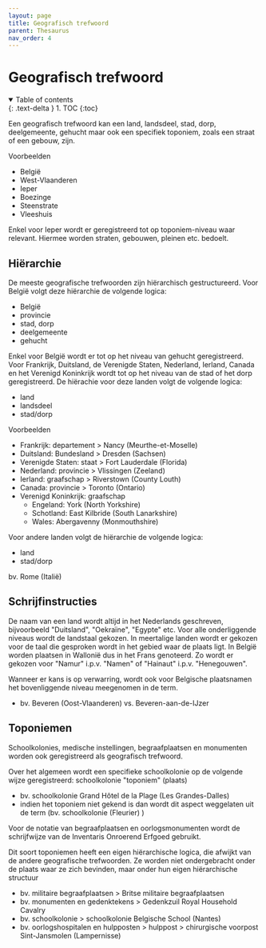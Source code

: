 ```yaml
---
layout: page
title: Geografisch trefwoord
parent: Thesaurus
nav_order: 4
---
```


# Geografisch trefwoord

<details open markdown="block">
  <summary>
    Table of contents
  </summary>
  {: .text-delta }
1. TOC
{:toc}
</details>

Een geografisch trefwoord kan een land, landsdeel, stad, dorp, deelgemeente, gehucht maar ook een specifiek toponiem, zoals een straat of een gebouw, zijn. 

Voorbeelden 
  -	België
  -	West-Vlaanderen
  -	Ieper
  -	Boezinge
  -	Steenstrate
  -	Vleeshuis

Enkel voor Ieper wordt er geregistreerd tot op toponiem-niveau waar relevant. Hiermee worden straten, gebouwen, pleinen etc. bedoelt.

## **Hiërarchie**

De meeste geografische trefwoorden zijn hiërarchisch gestructureerd. Voor België volgt deze hiërarchie de volgende logica: 
  -	België
  -	provincie
  -	stad, dorp
  -	deelgemeente
  -	gehucht

Enkel voor België wordt er tot op het niveau van gehucht geregistreerd. Voor Frankrijk, Duitsland, de Verenigde Staten, Nederland, Ierland, Canada en het Verenigd Koninkrijk wordt tot op het niveau van de stad of het dorp geregistreerd. De hiërachie voor deze landen volgt de volgende logica: 
  -	land
  -	landsdeel
  -	stad/dorp

Voorbeelden
  -	Frankrijk: departement > Nancy (Meurthe-et-Moselle)
  -	Duitsland: Bundesland > Dresden (Sachsen)
  -	Verenigde Staten: staat > Fort Lauderdale (Florida)
  -	Nederland: provincie > Vlissingen (Zeeland)
  -	Ierland: graafschap > Riverstown (County Louth)
  -	Canada: provincie > Toronto (Ontario)
  -	Verenigd Koninkrijk: graafschap
  	- Engeland: York (North Yorkshire)
    - Schotland: East Kilbride (South Lanarkshire)
    - Wales: Abergavenny (Monmouthshire)
   
Voor andere landen volgt de hiërarchie de volgende logica: 
  -	land
  -	stad/dorp

bv. Rome (Italië)

## **Schrijfinstructies**

De naam van een land wordt altijd in het Nederlands geschreven, bijvoorbeeld "Duitsland", "Oekraïne", "Egypte" etc. Voor alle onderliggende niveaus wordt de landstaal gekozen. In meertalige landen wordt er gekozen voor de taal die gesproken wordt in het gebied waar de plaats ligt. In België worden plaatsen in Wallonië dus in het Frans genoteerd. Zo wordt er gekozen voor "Namur" i.p.v. "Namen" of "Hainaut" i.p.v. "Henegouwen".

Wanneer er kans is op verwarring, wordt ook voor Belgische plaatsnamen het bovenliggende niveau meegenomen in de term. 
  -	bv. Beveren (Oost-Vlaanderen) vs. Beveren-aan-de-IJzer

## **Toponiemen**

Schoolkolonies, medische instellingen, begraafplaatsen en monumenten worden ook geregistreerd als geografisch trefwoord.

Over het algemeen wordt een specifieke schoolkolonie op de volgende wijze geregistreerd: schoolkolonie "toponiem" (plaats)
  -	bv. schoolkolonie Grand Hôtel de la Plage (Les Grandes-Dalles)
  -	indien het toponiem niet gekend is dan wordt dit aspect weggelaten uit de term (bv. schoolkolonie (Fleurier) )

Voor de notatie van begraafplaatsen en oorlogsmonumenten wordt de schrijfwijze van de Inventaris Onroerend Erfgoed gebruikt.

Dit soort toponiemen heeft een eigen hiërarchische logica, die afwijkt van de andere geografische trefwoorden. Ze worden niet ondergebracht onder de plaats waar ze zich bevinden, maar onder hun eigen hiërarchische structuur 
  -	bv. militaire begraafplaatsen > Britse militaire begraafplaatsen
  -	bv. monumenten en gedenktekens > Gedenkzuil Royal Household Cavalry
  -	bv. schoolkolonie > schoolkolonie Belgische School (Nantes)
  -	bv. oorlogshospitalen en hulpposten > hulppost > chirurgische voorpost Sint-Jansmolen (Lampernisse)
